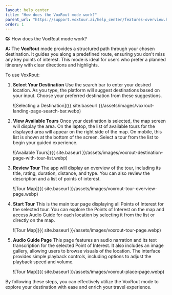 ```yaml
---
layout: help_center
title: "How does the VoxRout mode work?"
parent_url: "https://support.voxtour.ai/help_center/features-overview.html"
order: 1
---
```


**Q:** How does the VoxRout mode work?

**A:** The **VoxRout** mode provides a structured path through your chosen destination. It guides you along a predefined route, ensuring you don't miss any key points of interest. This mode is ideal for users who prefer a planned itinerary with clear directions and highlights.

To use VoxRout:

1. **Select Your Destination** 
Use the search bar to enter your desired location. As you type, the platform will suggest destinations based on your input. Choose your preferred destination from these suggestions.

   ![Selecting a Destination]({{ site.baseurl }}/assets/images/voxrout-landing-page-search-bar.webp)

2. **View Available Tours** 
Once your destination is selected, the map screen will display the area. On the laptop, the list of available tours for the displayed area will appear on the right side of the map. On mobile, this list is shown at the bottom of the screen. Select a tour from the list to begin your guided experience.

   ![Available Tours]({{ site.baseurl }}/assets/images/voxrout-destination-page-with-tour-list.webp)

3. **Review Tour** 
The app will display an overview of the tour, including its title, rating, duration, distance, and type. You can also review the description and a list of points of interest.

   ![Tour Map]({{ site.baseurl }}/assets/images/voxrout-tour-overview-page.webp)

4. **Start Tour** 
This is the main tour page displaying all Points of Interest for the selected tour. You can explore the Points of Interest on the map and access Audio Guide for each location by selecting it from the list or directly on the map.

   ![Tour Map]({{ site.baseurl }}/assets/images/voxrout-tour-page.webp)

5. **Audio Guide Page** 
This page features an audio narration and its text transcription for the selected Point of Interest. It also includes an image gallery, allowing users to browse visuals of the location. The interface provides simple playback controls, including options to adjust the playback speed and volume.

   ![Tour Map]({{ site.baseurl }}/assets/images/voxrout-place-page.webp)
 
By following these steps, you can effectively utilize the VoxRout mode to explore your destination with ease and enrich your travel experience.

